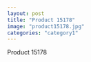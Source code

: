 ```yaml
---
layout: post
title: "Product 15178"
image: "product15178.jpg"
categories: "category1"
---
```

Product 15178
